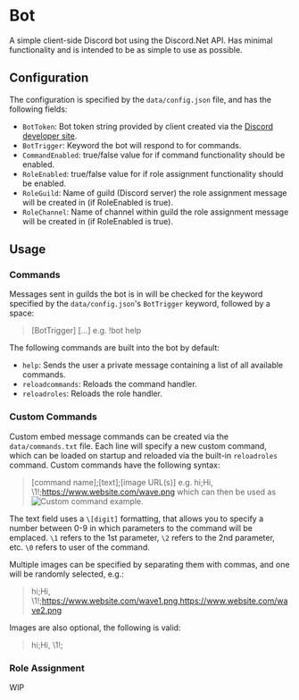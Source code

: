 # Bot

A simple client-side Discord bot using the Discord.Net API. Has minimal functionality
and is intended to be as simple to use as possible.

## Configuration

The configuration is specified by the `data/config.json` file, and has the following fields:

- `BotToken`: Bot token string provided by client created via the [Discord developer site](https://discord.com/developers/applications).
- `BotTrigger`: Keyword the bot will respond to for commands.
- `CommandEnabled`: true/false value for if command functionality should be enabled.
- `RoleEnabled`: true/false value for if role assignment functionality should be enabled.
- `RoleGuild`: Name of guild (Discord server) the role assignment message will be created in (if RoleEnabled is true).
- `RoleChannel`: Name of channel within guild the role assignment message will be created in (if RoleEnabled is true).

## Usage

### Commands

Messages sent in guilds the bot is in will be checked for the keyword specified by 
the `data/config.json`'s `BotTrigger` keyword, followed by a space:

>[BotTrigger] [...]
e.g.
>!bot help

The following commands are built into the bot by default:

- `help`: Sends the user a private message containing a list of all available commands.
- `reloadcommands`: Reloads the command handler.
- `reloadroles`: Reloads the role handler.

### Custom Commands

Custom embed message commands can be created via the `data/commands.txt` file. Each line
will specify a new custom command, which can be loaded on startup and reloaded via the
built-in `reloadroles` command. Custom commands have the following syntax:

>[command name];[text];[image URL(s)]
e.g.
>hi;Hi, \1!;https://www.website.com/wave.png
which can then be used as
![Custom command example.](https://imgur.com/ToUnQ8u)

The text field uses a `\[digit]` formatting, that allows you to specify a number between 0-9
in which parameters to the command will be emplaced. `\1` refers to the 1st parameter, `\2`
refers to the 2nd parameter, etc. `\0` refers to user of the command.

Multiple images can be specified by separating them with commas, and one will be randomly
selected, e.g.:

>hi;Hi, \1!;https://www.website.com/wave1.png,https://www.website.com/wave2.png

Images are also optional, the following is valid:

>hi;Hi, \1!;

### Role Assignment

WIP